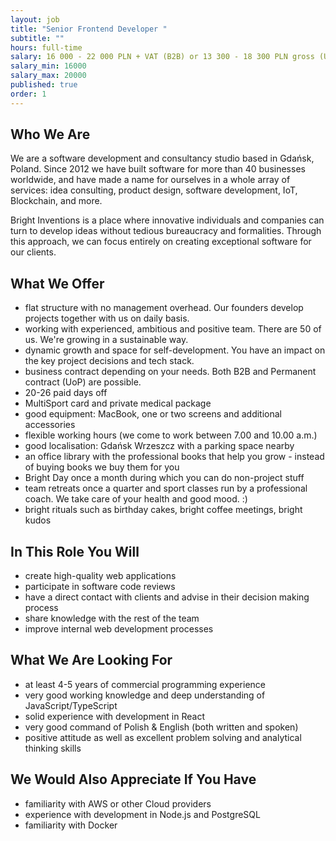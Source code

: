 ```yaml
---
layout: job
title: "Senior Frontend Developer "
subtitle: ""
hours: full-time
salary: 16 000 - 22 000 PLN + VAT (B2B) or 13 300 - 18 300 PLN gross (UoP) 
salary_min: 16000
salary_max: 20000
published: true
order: 1
---
```

## Who We Are

We are a software development and consultancy studio based in Gdańsk, Poland. Since 2012 we have built software for more than 40 businesses worldwide, and have made a name for ourselves in a whole array of services: idea consulting, product design, software development, IoT, Blockchain, and more.

Bright Inventions is a place where innovative individuals and companies can turn to develop ideas without tedious bureaucracy and formalities. Through this approach, we can focus entirely on creating exceptional software for our clients.

## What We Offer 

* flat structure with no management overhead. Our founders develop projects together with us on daily basis.  
* working with experienced, ambitious and positive team. There are 50 of us. We're growing in a sustainable way. 
* dynamic growth and space for self-development. You have an impact on the key project decisions and tech stack. 
* business contract depending on your needs. Both B2B and Permanent contract (UoP) are possible. 
* 20-26 paid days off 
* MultiSport card and private medical package
* good equipment: MacBook, one or two screens and additional accessories
* flexible working hours (we come to work between 7.00 and 10.00 a.m.)
* good localisation: Gdańsk Wrzeszcz with a parking space nearby 
* an office library with the professional books that help you grow - instead of buying books we buy them for you 
* Bright Day once a month during which you can do non-project stuff
* team retreats once a quarter and sport classes run by a professional coach. We take care of your health and good mood. :) 
* bright rituals such as birthday cakes, bright coffee meetings, bright kudos 


## In This Role You Will

* create high-quality web applications
* participate in software code reviews
* have a direct contact with clients and advise in their decision making process
* share knowledge with the rest of the team
* improve internal web development processes

## What We Are Looking For

* at least 4-5 years of commercial programming experience
* very good working knowledge and deep understanding of JavaScript/TypeScript
* solid experience with development in React
* very good command of Polish & English (both written and spoken)
* positive attitude as well as excellent problem solving and analytical thinking skills

## We Would Also Appreciate If You Have

* familiarity with AWS or other Cloud providers
* experience with development in Node.js and PostgreSQL
* familiarity with Docker

